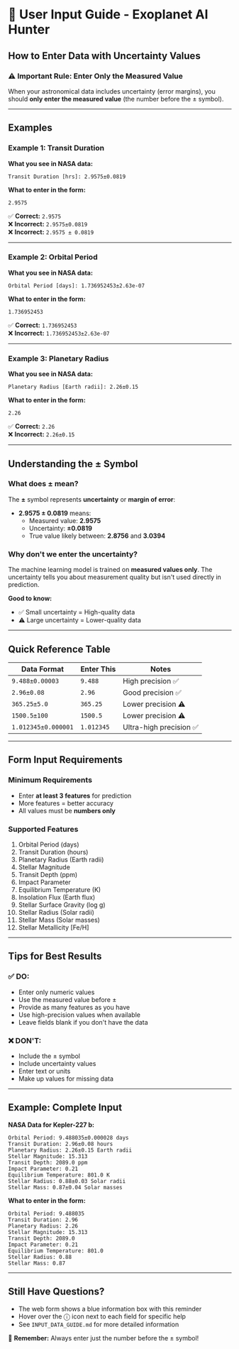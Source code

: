 # 📝 User Input Guide - Exoplanet AI Hunter

## How to Enter Data with Uncertainty Values

### ⚠️ Important Rule: Enter Only the Measured Value

When your astronomical data includes uncertainty (error margins), you should **only enter the measured value** (the number before the ± symbol).

---

## Examples

### Example 1: Transit Duration
**What you see in NASA data:**
```
Transit Duration [hrs]: 2.9575±0.0819
```

**What to enter in the form:**
```
2.9575
```

✅ **Correct:** `2.9575`  
❌ **Incorrect:** `2.9575±0.0819`  
❌ **Incorrect:** `2.9575 ± 0.0819`

---

### Example 2: Orbital Period
**What you see in NASA data:**
```
Orbital Period [days]: 1.736952453±2.63e-07
```

**What to enter in the form:**
```
1.736952453
```

✅ **Correct:** `1.736952453`  
❌ **Incorrect:** `1.736952453±2.63e-07`

---

### Example 3: Planetary Radius
**What you see in NASA data:**
```
Planetary Radius [Earth radii]: 2.26±0.15
```

**What to enter in the form:**
```
2.26
```

✅ **Correct:** `2.26`  
❌ **Incorrect:** `2.26±0.15`

---

## Understanding the ± Symbol

### What does ± mean?

The **±** symbol represents **uncertainty** or **margin of error**:

- **2.9575 ± 0.0819** means:
  - Measured value: **2.9575**
  - Uncertainty: **±0.0819**
  - True value likely between: **2.8756** and **3.0394**

### Why don't we enter the uncertainty?

The machine learning model is trained on **measured values only**. The uncertainty tells you about measurement quality but isn't used directly in prediction.

**Good to know:**
- ✅ Small uncertainty = High-quality data
- ⚠️ Large uncertainty = Lower-quality data

---

## Quick Reference Table

| Data Format | Enter This | Notes |
|-------------|------------|-------|
| `9.488±0.00003` | `9.488` | High precision ✅ |
| `2.96±0.08` | `2.96` | Good precision ✅ |
| `365.25±5.0` | `365.25` | Lower precision ⚠️ |
| `1500.5±100` | `1500.5` | Lower precision ⚠️ |
| `1.012345±0.000001` | `1.012345` | Ultra-high precision ✅ |

---

## Form Input Requirements

### Minimum Requirements
- Enter **at least 3 features** for prediction
- More features = better accuracy
- All values must be **numbers only**

### Supported Features
1. Orbital Period (days)
2. Transit Duration (hours)
3. Planetary Radius (Earth radii)
4. Stellar Magnitude
5. Transit Depth (ppm)
6. Impact Parameter
7. Equilibrium Temperature (K)
8. Insolation Flux (Earth flux)
9. Stellar Surface Gravity (log g)
10. Stellar Radius (Solar radii)
11. Stellar Mass (Solar masses)
12. Stellar Metallicity [Fe/H]

---

## Tips for Best Results

### ✅ DO:
- Enter only numeric values
- Use the measured value before ±
- Provide as many features as you have
- Use high-precision values when available
- Leave fields blank if you don't have the data

### ❌ DON'T:
- Include the ± symbol
- Include uncertainty values
- Enter text or units
- Make up values for missing data

---

## Example: Complete Input

**NASA Data for Kepler-227 b:**
```
Orbital Period: 9.488035±0.000028 days
Transit Duration: 2.96±0.08 hours
Planetary Radius: 2.26±0.15 Earth radii
Stellar Magnitude: 15.313
Transit Depth: 2089.0 ppm
Impact Parameter: 0.21
Equilibrium Temperature: 801.0 K
Stellar Radius: 0.88±0.03 Solar radii
Stellar Mass: 0.87±0.04 Solar masses
```

**What to enter in the form:**
```
Orbital Period: 9.488035
Transit Duration: 2.96
Planetary Radius: 2.26
Stellar Magnitude: 15.313
Transit Depth: 2089.0
Impact Parameter: 0.21
Equilibrium Temperature: 801.0
Stellar Radius: 0.88
Stellar Mass: 0.87
```

---

## Still Have Questions?

- The web form shows a blue information box with this reminder
- Hover over the ⓘ icon next to each field for specific help
- See `INPUT_DATA_GUIDE.md` for more detailed information

🌟 **Remember:** Always enter just the number before the ± symbol!
